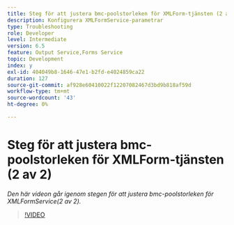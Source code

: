 ```yaml
---
title: Steg för att justera bmc-poolstorleken för XMLForm-tjänsten (2 av 2)
description: Konfigurera XMLFormService-parametrar
type: Troubleshooting
role: Developer
level: Intermediate
version: 6.5
feature: Output Service,Forms Service
topic: Development
index: y
exl-id: 404049b8-1646-47e1-b2fd-e4024859ca22
duration: 127
source-git-commit: af928e60410022f12207082467d3bd9b818af59d
workflow-type: tm+mt
source-wordcount: '43'
ht-degree: 0%

---
```



# Steg för att justera bmc-poolstorleken för XMLForm-tjänsten (2 av 2)

*Den här videon går igenom stegen för att justera bmc-poolstorleken för XMLFormService(2 av 2).*

>[!VIDEO](https://video.tv.adobe.com/v/335553?quality=12&learn=on)
